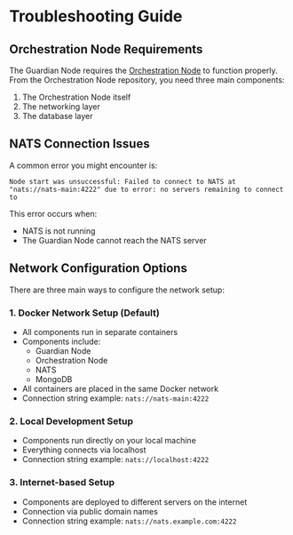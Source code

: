 # Troubleshooting Guide

## Orchestration Node Requirements

The Guardian Node requires the [Orchestration Node](https://github.com/gridlocknetwork/orch-node) to function properly. From the Orchestration Node repository, you need three main components:

1. The Orchestration Node itself
2. The networking layer
3. The database layer

## NATS Connection Issues

A common error you might encounter is:

```
Node start was unsuccessful: Failed to connect to NATS at "nats://nats-main:4222" due to error: no servers remaining to connect to
```

This error occurs when:

- NATS is not running
- The Guardian Node cannot reach the NATS server

## Network Configuration Options

There are three main ways to configure the network setup:

### 1. Docker Network Setup (Default)

- All components run in separate containers
- Components include:
  - Guardian Node
  - Orchestration Node
  - NATS
  - MongoDB
- All containers are placed in the same Docker network
- Connection string example: `nats://nats-main:4222`

### 2. Local Development Setup

- Components run directly on your local machine
- Everything connects via localhost
- Connection string example: `nats://localhost:4222`

### 3. Internet-based Setup

- Components are deployed to different servers on the internet
- Connection via public domain names
- Connection string example: `nats://nats.example.com:4222`
